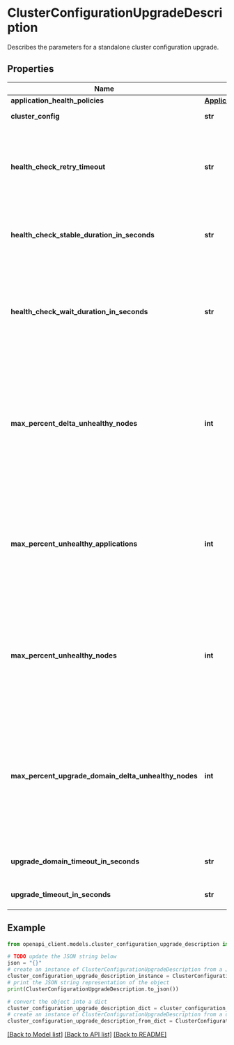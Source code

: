 # ClusterConfigurationUpgradeDescription

Describes the parameters for a standalone cluster configuration upgrade.

## Properties

Name | Type | Description | Notes
------------ | ------------- | ------------- | -------------
**application_health_policies** | [**ApplicationHealthPolicies**](ApplicationHealthPolicies.md) |  | [optional] 
**cluster_config** | **str** | The cluster configuration. | 
**health_check_retry_timeout** | **str** | The length of time between attempts to perform a health checks if the application or cluster is not healthy. | [optional] [default to 'PT0H0M0S']
**health_check_stable_duration_in_seconds** | **str** | The length of time that the application or cluster must remain healthy. | [optional] [default to 'PT0H0M0S']
**health_check_wait_duration_in_seconds** | **str** | The length of time to wait after completing an upgrade domain before starting the health checks process. | [optional] [default to 'PT0H0M0S']
**max_percent_delta_unhealthy_nodes** | **int** | The maximum allowed percentage of delta health degradation during the upgrade. Allowed values are integer values from zero to 100. | [optional] 
**max_percent_unhealthy_applications** | **int** | The maximum allowed percentage of unhealthy applications during the upgrade. Allowed values are integer values from zero to 100. | [optional] 
**max_percent_unhealthy_nodes** | **int** | The maximum allowed percentage of unhealthy nodes during the upgrade. Allowed values are integer values from zero to 100. | [optional] 
**max_percent_upgrade_domain_delta_unhealthy_nodes** | **int** | The maximum allowed percentage of upgrade domain delta health degradation during the upgrade. Allowed values are integer values from zero to 100. | [optional] 
**upgrade_domain_timeout_in_seconds** | **str** | The timeout for the upgrade domain. | [optional] [default to 'PT0H0M0S']
**upgrade_timeout_in_seconds** | **str** | The upgrade timeout. | [optional] [default to 'PT0H0M0S']

## Example

```python
from openapi_client.models.cluster_configuration_upgrade_description import ClusterConfigurationUpgradeDescription

# TODO update the JSON string below
json = "{}"
# create an instance of ClusterConfigurationUpgradeDescription from a JSON string
cluster_configuration_upgrade_description_instance = ClusterConfigurationUpgradeDescription.from_json(json)
# print the JSON string representation of the object
print(ClusterConfigurationUpgradeDescription.to_json())

# convert the object into a dict
cluster_configuration_upgrade_description_dict = cluster_configuration_upgrade_description_instance.to_dict()
# create an instance of ClusterConfigurationUpgradeDescription from a dict
cluster_configuration_upgrade_description_from_dict = ClusterConfigurationUpgradeDescription.from_dict(cluster_configuration_upgrade_description_dict)
```
[[Back to Model list]](../README.md#documentation-for-models) [[Back to API list]](../README.md#documentation-for-api-endpoints) [[Back to README]](../README.md)


